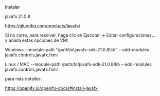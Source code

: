Instalar

javafx.21.0.8

https://gluonhq.com/products/javafx/

Si no corre, para resolver, haga clic en Ejecutar -> Editar configuraciones... y añada estas opciones de VM:

Windows
--module-path "\path\to\javafx-sdk-21.0.8\lib" --add-modules javafx.controls,javafx.fxml

Linux / MAC
--module-path /path/to/javafx-sdk-21.0.8/lib --add-modules javafx.controls,javafx.fxml

para más detalles:

https://openjfx.io/openjfx-docs/#install-javafx
